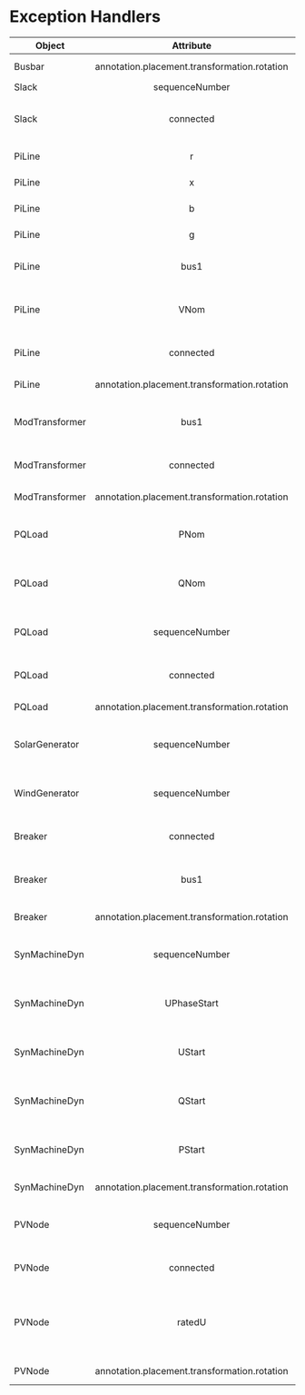 # Exception Handlers
| Object        | Attribute           | Default Value  | Warning |
| -------- |:-------------:| -----:| ----------:|
| Busbar      | annotation.placement.transformation.rotation | 0 | Missing rotation for diagram obj "name"|
| Slack | sequenceNumber | 0 | Some Warning|
| Slack | connected | 1	 | Missing connected property for terminal "terminalName"|
| PiLine | r | length | Missing r value "ACLineName"|
| PiLine | x | length | Missing x value "ACLineName"|
| PiLine | b | length | Missing bch value "ACLineName"|
| PiLine | g | 0 | Missing gch value "ACLineName"|
| PiLine | bus1 | busbar | Missing terminal seqNR "terminalName"|
| PiLine | VNom | -1 | No Base Voltage at corresponding TPNode for PiLine "PILineName"|
| PiLine | connected | 1 | Missing connection info in terminal "TerminalName"|
| PiLine      | annotation.placement.transformation.rotation | 0 | Missing rotation for diagram obj "name"|
| ModTransformer | bus1 | busbar | Missing sequence number in terminal sequence number "TerminalName"|
| ModTransformer | connected | 1 | Missing connected property in terminal "TerminalName"|
| ModTransformer      | annotation.placement.transformation.rotation | 0 | Missing rotation for diagram obj "name"|
| PQLoad | PNom | 1 | Missing entry in PowerFlow Map for terminal: "terminalName"|
| PQLoad | QNom | 1 | Missing entry in PowerFlow Map for terminal: "terminalName"|
| PQLoad | sequenceNumber | 0 | Missing sequence number in terminal sequence number "TerminalName"|
| PQLoad | connected | 0 | Missing connection info in terminal "TerminalName"|
| PQLoad      | annotation.placement.transformation.rotation | 0 | Missing rotation for diagram obj "name"|
| SolarGenerator | sequenceNumber | 0 | Missing sequence number in terminal sequence number "TerminalName"|
| WindGenerator | sequenceNumber | 0 | Missing sequence number in terminal sequence number "TerminalName"|
| Breaker | connected | 0 | Missing connection info in terminal "TerminalName"|
| Breaker | bus1 | busbar | Missing sequence number in terminal sequence number "TerminalName"|
| Breaker | annotation.placement.transformation.rotation | 0 | Missing rotation for diagram obj "name"|
| SynMachineDyn | sequenceNumber | 0 | Missing sequence number in terminal sequence number "TerminalName"|
| SynMachineDyn | UPhaseStart | - | No SVVoltage at TPNode for SynMachineDyn "SynMachineName"|
| SynMachineDyn | UStart | - | No SVVoltage at TPNode for SynMachineDyn "SynMachineName"|
| SynMachineDyn | QStart | - | No SVPowerFlow at terminal for SynMachineDyn "SynMachineName"|
| SynMachineDyn | PStart | - | No SVPowerFlow at terminal for SynMachineDyn "SynMachineName"|
| SynMachineDyn | annotation.placement.transformation.rotation | 0 | Missing rotation for diagram obj "name"|
| PVNode | sequenceNumber | 0 | Missing sequence number in terminal sequence number "TerminalName"|
| PVNode | connected | 1 | Missing connection info in terminal "TerminalName"|
| PVNode | ratedU | TPNode.BaseVoltage| Unitialized ratedU for Synchronous Machine taking TopologicalNode BaseVoltage "SynMachineName"|
| PVNode | annotation.placement.transformation.rotation | 0 | Missing rotation for diagram obj "name"|
